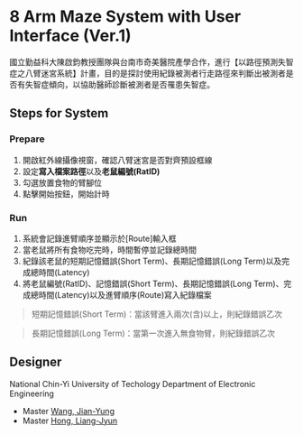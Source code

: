 # 8 Arm Maze System with User Interface (Ver.1)

國立勤益科大陳啟鈞教授團隊與台南市奇美醫院產學合作，進行【以路徑預測失智症之八臂迷宮系統】計畫，目的是探討使用紀錄被測者行走路徑來判斷出被測者是否有失智症傾向，以協助醫師診斷被測者是否罹患失智症。

## Steps for System
### Prepare
1. 開啟紅外線攝像視窗，確認八臂迷宮是否對齊預設框線
2. 設定**寫入檔案路徑**以及**老鼠編號(RatID)**
3. 勾選放置食物的臂腳位
4. 點擊開始按鈕，開始計時

### Run
1. 系統會記錄進臂順序並顯示於[Route]輸入框
2. 當老鼠將所有食物吃完時，時間暫停並記錄總時間
3. 紀錄該老鼠的短期記憶錯誤(Short Term)、長期記憶錯誤(Long Term)以及完成總時間(Latency)
4. 將老鼠編號(RatID)、記憶錯誤(Short Term)、長期記憶錯誤(Long Term)、完成總時間(Latency)以及進臂順序(Route)寫入紀錄檔案

> 短期記憶錯誤(Short Term)：當該臂進入兩次(含)以上，則紀錄錯誤乙次

> 長期記憶錯誤(Long Term)：當第一次進入無食物臂，則紀錄錯誤乙次

## Designer
National Chin-Yi University of Techology Department of Electronic Engineering 
- Master [Wang, Jian-Yung](https://github.com/s92475mark)
- Master [Hong, Liang-Jyun](https://github.com/louishong)